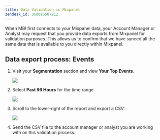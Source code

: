 ```yaml
---
title: Data Validation in Mixpanel
zendesk_id: 360016507212
---
```


When MBI first connects to your Mixpanel data, your Account Manager or Analyst may request that you provide data exports from Mixpanel for validation purposes. This allows us to confirm that we have synced all the same data that is available to you directly within Mixpanel.

## Data export process: Events

1. Visit your **Segmentation** section and view **Your Top Events**.

    ![](../assets/your-top-events.png)

1. Select **Past 96 Hours** for the time range

    ![](../assets/past-96-hours.png)

1. Scroll to the lower-right of the report and export a CSV:

    ![](../assets/export-csv-mixpanel.png)

1. Send the CSV file to the account manager or analyst you are working with on this validation process.
